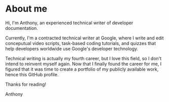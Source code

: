 # About me

Hi, I'm Anthony, an experienced technical writer of developer documentation.

Currently, I'm a contracted technical writer at Google, where I write and edit conceputual video scripts, task-based coding tutorials, and quizzes that help developers worldwide use Google's developer technology. 

Technical writing is actually my fourth career, but I love this field, so I don't intend to reinvent myself again. Now that I finally found the career for me, I figured that it was time to create a portfolio of my publicly available work, hence this GitHub profile.

Thanks for reading!

Anthony
